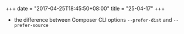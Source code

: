 +++
date = "2017-04-25T18:45:50+08:00"
title = "25-04-17"
+++

* the difference between Composer CLI options `--prefer-dist` and `--prefer-source`


